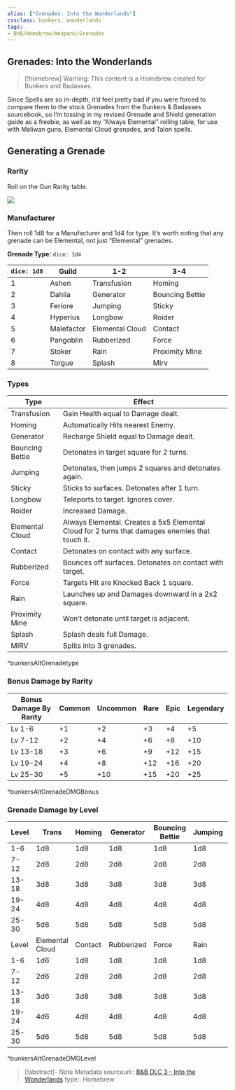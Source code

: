 ```yaml
---
alias: ["Grenades: Into the Wonderlands"]
cssclass: bunkers, wonderlands
tags: 
- BnB/Homebrew/Weapons/Grenades
---
```

## Grenades: Into the Wonderlands

>[!homebrew]
> Warning: This content is a Homebrew created for Bunkers and Badasses.

Since Spells are so in-depth, it’d feel pretty bad if you were forced to compare them to the stock Grenades from the Bunkers & Badasses sourcebook, so I’m tossing in my revised Grenade and Shield generation guide as a freebie, as well as my “Always Elemental” rolling table, for use with Maliwan guns, Elemental Cloud grenades, and Talon spells.

## Generating a Grenade
### Rarity
Roll on the Gun Rarity table.

![](Rarity-Table#^bunkersRarity)

### Manufacturer 
Then roll 1d8 for a Manufacturer and 1d4 for type. It’s worth noting that any grenade can be Elemental, not just “Elemental” grenades.

**Grenade Type:** `dice: 1d4`

| `dice: 1d8`  | Guild      | 1-2             | 3-4             |
| --- | ---------- | --------------- | --------------- |
| 1   | Ashen      | Transfusion     | Homing          |
| 2   | Dahlia     | Generator       | Bouncing Bettie |
| 3   | Feriore    | Jumping         | Sticky          |
| 4   | Hyperius   | Longbow         | Roider          |
| 5   | Malefactor | Elemental Cloud | Contact         |
| 6   | Pangoblin  | Rubberized      | Force           |
| 7   | Stoker     | Rain            | Proximity Mine  |
| 8   | Torgue     | Splash          | Mirv            |

### Types

| Type | Effect |
|---|---|
| Transfusion | Gain Health equal to Damage dealt. |
| Homing | Automatically Hits nearest Enemy. |
| Generator | Recharge Shield equal to Damage dealt. |
| Bouncing Bettie | Detonates in target square for 2 turns. |
| Jumping | Detonates, then jumps 2 squares and detonates again. |
| Sticky | Sticks to surfaces. Detonates after 1 turn. |
| Longbow | Teleports to target. Ignores cover. |
| Roider | Increased Damage. |
| Elemental Cloud | Always Elemental. Creates a 5x5 Elemental Cloud for 2 turns that damages enemies that touch it. |
| Contact | Detonates on contact with any surface. |
| Rubberized | Bounces off surfaces. Detonates on contact with target. |
| Force | Targets Hit are Knocked Back 1 square. |
| Rain | Launches up and Damages downward in a 2x2 square. |
| Proximity Mine | Won’t detonate until target is adjacent. |
| Splash | Splash deals full Damage. |
| MIRV | Splits into 3 grenades. |
^bunkersAltGrenadetype

### Bonus Damage by Rarity

| Bonus Damage By Rarity | Common | Uncommon | Rare | Epic | Legendary |
|---|---|---|---|---|---|
| Lv 1-6 | +1 | +2 | +3 | +4 | +5 |
| Lv 7-12 | +2 | +4 | +6 | +8 | +10 |
| Lv 13-18 | +3 | +6 | +9 | +12 | +15 |
| Lv 19-24 | +4 | +8 | +12 | +16 | +20 |
| Lv 25-30 | +5 | +10 | +15 | +20 | +25 |
^bunkersAltGrenadeDMGBonus

### Grenade Damage by Level

| Level | Trans | Homing | Generator | Bouncing Bettie | Jumping | Sticky | Longbow | Roider |
|---|---|---|---|---|---|---|---|---|
| 1-6 | 1d8 | 1d8 | 1d8 | 1d8 | 1d8 | 1d8 | 1d8 | 1d10 |
| 7-12 | 2d8 | 2d8 | 2d8 | 2d8 | 2d8 | 2d8 | 2d8 | 2d10 |
| 13-18 | 3d8 | 3d8 | 3d8 | 3d8 | 3d8 | 3d8 | 3d8 | 3d10 |
| 19-24 | 4d8 | 4d8 | 4d8 | 4d8 | 4d8 | 4d8 | 4d8 | 4d10 |
| 25-30 | 5d8 | 5d8 | 5d8 | 5d8 | 5d8 | 5d8 | 5d8 | 5d10 |
| Level | Elemental Cloud | Contact | Rubberized | Force | Rain | Proximity Mine | Splash | MIRV |
| 1-6 | 1d6 | 1d8 | 1d8 | 1d8 | 1d8 | 1d8 | 1d8 | 1d8 |
| 7-12 | 2d6 | 2d8 | 2d8 | 2d8 | 2d8 | 2d8 | 2d8 | 2d8 |
| 13-18 | 3d6 | 3d8 | 3d8 | 3d8 | 3d8 | 3d8 | 3d8 | 3d8 |
| 19-24 | 4d6 | 4d8 | 4d8 | 4d8 | 4d8 | 4d8 | 4d8 | 4d8 |
| 25-30 | 5d6 | 5d8 | 5d8 | 5d8 | 5d8 | 5d8 | 5d8 | 5d8 |
^bunkersAltGrenadeDMGLevel

> [!abstract]- Note Metadata
> sourceurl:: [B&B DLC 3 - Into the Wonderlands](https://docs.google.com/document/d/1MLOgrWwcLNTnP9PuXrKiLImy7SUh4hXO8arVUAlmdp0/edit)
> type:: Homebrew